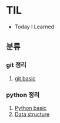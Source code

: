 # TIL
- Today I Learned

## 분류
### git 정리
1. [git basic](./Git/Git_basic.md)
### python 정리
1. [Python basic](./Python_basic/python_basic.md) 
2. [Data structure](./Python_basic/data_structure.md)

